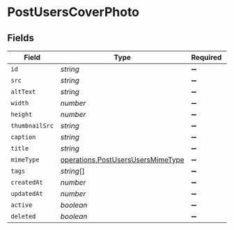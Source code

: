 # PostUsersCoverPhoto


## Fields

| Field                                                                                  | Type                                                                                   | Required                                                                               | Description                                                                            |
| -------------------------------------------------------------------------------------- | -------------------------------------------------------------------------------------- | -------------------------------------------------------------------------------------- | -------------------------------------------------------------------------------------- |
| `id`                                                                                   | *string*                                                                               | :heavy_minus_sign:                                                                     | N/A                                                                                    |
| `src`                                                                                  | *string*                                                                               | :heavy_minus_sign:                                                                     | N/A                                                                                    |
| `altText`                                                                              | *string*                                                                               | :heavy_minus_sign:                                                                     | N/A                                                                                    |
| `width`                                                                                | *number*                                                                               | :heavy_minus_sign:                                                                     | N/A                                                                                    |
| `height`                                                                               | *number*                                                                               | :heavy_minus_sign:                                                                     | N/A                                                                                    |
| `thumbnailSrc`                                                                         | *string*                                                                               | :heavy_minus_sign:                                                                     | N/A                                                                                    |
| `caption`                                                                              | *string*                                                                               | :heavy_minus_sign:                                                                     | N/A                                                                                    |
| `title`                                                                                | *string*                                                                               | :heavy_minus_sign:                                                                     | N/A                                                                                    |
| `mimeType`                                                                             | [operations.PostUsersUsersMimeType](../../models/operations/postusersusersmimetype.md) | :heavy_minus_sign:                                                                     | N/A                                                                                    |
| `tags`                                                                                 | *string*[]                                                                             | :heavy_minus_sign:                                                                     | N/A                                                                                    |
| `createdAt`                                                                            | *number*                                                                               | :heavy_minus_sign:                                                                     | N/A                                                                                    |
| `updatedAt`                                                                            | *number*                                                                               | :heavy_minus_sign:                                                                     | N/A                                                                                    |
| `active`                                                                               | *boolean*                                                                              | :heavy_minus_sign:                                                                     | N/A                                                                                    |
| `deleted`                                                                              | *boolean*                                                                              | :heavy_minus_sign:                                                                     | N/A                                                                                    |
